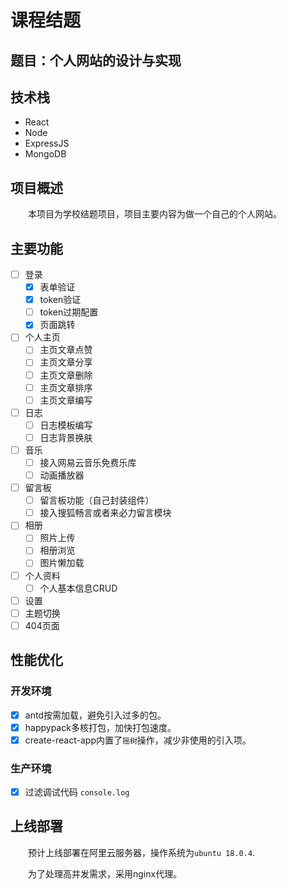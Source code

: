 # 课程结题

## 题目：个人网站的设计与实现

## 技术栈

- React
- Node
- ExpressJS
- MongoDB

## 项目概述

&emsp;&emsp;本项目为学校结题项目，项目主要内容为做一个自己的个人网站。

## 主要功能

- [ ] 登录
  - [x] 表单验证
  - [x] token验证
  - [ ] token过期配置
  - [x] 页面跳转
    
- [ ] 个人主页
  - [ ] 主页文章点赞
  - [ ] 主页文章分享
  - [ ] 主页文章删除
  - [ ] 主页文章排序
  - [ ] 主页文章编写
- [ ] 日志
  - [ ] 日志模板编写
  - [ ] 日志背景换肤
- [ ] 音乐
  - [ ] 接入网易云音乐免费乐库
  - [ ] 动画播放器
- [ ] 留言板
  - [ ] 留言板功能（自己封装组件）
  - [ ] 接入搜狐畅言或者来必力留言模块
- [ ] 相册
  - [ ] 照片上传
  - [ ] 相册浏览
  - [ ] 图片懒加载
- [ ] 个人资料
  - [ ] 个人基本信息CRUD
- [ ] 设置
- [ ] 主题切换
- [ ] 404页面

## 性能优化

### 开发环境
- [x] antd按需加载，避免引入过多的包。
- [x] happypack多核打包，加快打包速度。
- [x] create-react-app内置了`摇树`操作，减少非使用的引入项。

### 生产环境
- [x] 过滤调试代码 `console.log`


## 上线部署

&emsp;&emsp;预计上线部署在阿里云服务器，操作系统为`ubuntu 18.0.4`.

&emsp;&emsp;为了处理高并发需求，采用nginx代理。


